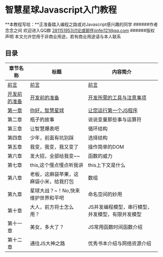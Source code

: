 # 智慧星球Javascript入门教程
**本教程写给：**正准备踏入编程之路或对Javascript感兴趣的同学
######作者  念念之间 欢迎进入QQ群 281151953讨论或邮件jinfei121@qq.com
######版权声明   本文允许您用于非商业用途，若有商业用途请与本人联系
##  目录
章节名称 | 标题 | 内容简介
------------ | ------------- | ------------
[前言](https://github.com/WisdomPlanet/WisdomPlanet-Javascript-Primer/blob/master/preface.md) | [前言](https://github.com/WisdomPlanet/WisdomPlanet-Javascript-Primer/blob/master/preface.md)  | [前言](https://github.com/WisdomPlanet/WisdomPlanet-Javascript-Primer/blob/master/preface.md)
[开发前的准备](https://github.com/WisdomPlanet/WisdomPlanet-Javascript-Primer/blob/master/prepare.md) | [开发前的准备](https://github.com/WisdomPlanet/WisdomPlanet-Javascript-Primer/blob/master/prepare.md)| [开发所需的工具与注意事项](https://github.com/WisdomPlanet/WisdomPlanet-Javascript-Primer/blob/master/prepare.md)
[第一章](https://github.com/WisdomPlanet/WisdomPlanet-Javascript-Primer/blob/master/chapter_1.md) |[你好，智慧星球](https://github.com/WisdomPlanet/WisdomPlanet-Javascript-Primer/blob/master/chapter_1.md) | [让您运行第一个JS程序](https://github.com/WisdomPlanet/WisdomPlanet-Javascript-Primer/blob/master/chapter_1.md)
第二章 | 瓶子的故事 | 说说变量那些事与运算符
第三章 | 让智慧爆表吧 |循环结构
第四章 | 少年，前面有坑别踩 | 选择结构
第五章 | 我变，我变，我又变了 | 操作简单的DOM
第六章 | 发大招，全部给我变~~ | 函数的威力
第七章 | this,这个慢点慢点听我讲 | this上下文是什么
第八章 | 老板，这麻袋苹果，这麻袋小米，给我打包 | 数组
第九章 | 星球大战？~！No,快来维护世界和平吧 | 命名空间的妙用
第十章 | 大人，前方将士怎么用？ | JS并发编程模型，串行模型，并发模型，有限并发模型
第十一章| 美女，多大了？ | JS常用函数时间函数介绍
第十二章| 通往JS大神之路 | 优秀书本介绍与网络资源介绍
